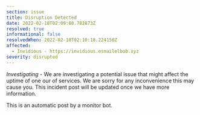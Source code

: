 ```yaml
---
section: issue
title: Disruption Detected
date: 2022-02-18T02:09:08.782873Z
resolved: true
informational: false
resolvedWhen: 2022-02-18T02:10:18.224150Z
affected:
  - Invidious - https://invidious.esmailelbob.xyz
severity: disrupted
---
```

*Investigating* - We are investigating a potential issue that might affect the uptime of one our of services. We are sorry for any inconvenience this may cause you. This incident post will be updated once we have more information.

This is an automatic post by a monitor bot.
        